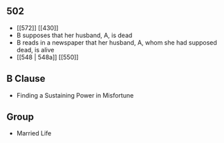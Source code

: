 ## 502
- [[572]] [[430]] 
- B supposes that her husband, A, is dead
- B reads in a newspaper that her husband, A, whom she had supposed dead, is alive
- [[548 | 548a]] [[550]] 

## B Clause
- Finding a Sustaining Power in Misfortune

## Group
- Married Life

